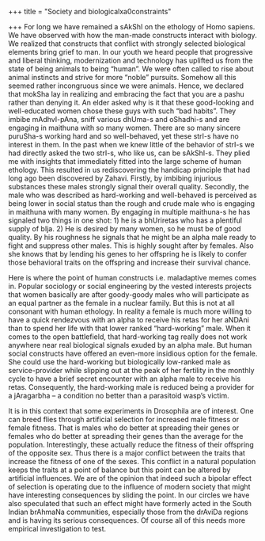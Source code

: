 +++
title = "Society and biologicalxa0constraints"

+++
For long we have remained a sAkShI on the ethology of Homo sapiens. We
have observed with how the man-made constructs interact with biology. We
realized that constructs that conflict with strongly selected biological
elements bring grief to man. In our youth we heard people that
progressive and liberal thinking, modernization and technology has
uplifted us from the state of being animals to being “human”. We were
often called to rise about animal instincts and strive for more “noble”
pursuits. Somehow all this seemed rather incongruous since we were
animals. Hence, we declared that mokSha lay in realizing and embracing
the fact that you are a pashu rather than denying it. An elder asked why
is it that these good-looking and well-educated women chose these guys
with such “bad habits”. They imbibe mAdhvI-pAna, sniff various dhUma-s
and oShadhi-s and are engaging in maithuna with so many women. There are
so many sincere puruSha-s working hard and so well-behaved, yet these
strI-s have no interest in them. In the past when we knew little of the
behavior of strI-s we had directly asked the two strI-s, who like us,
can be sAkShI-s. They plied me with insights that immediately fitted
into the large scheme of human ethology. This resulted in us
rediscovering the handicap principle that had long ago been discovered
by Zahavi. Firstly, by imbibing injurious substances these males
strongly signal their overall quality. Secondly, the male who was
described as hard-working and well-behaved is perceived as being lower
in social status than the rough and crude male who is engaging in
maithuna with many women. By engaging in multiple maithuna-s he has
signaled two things in one shot: 1) he is a bhUriretas who has a
plentiful supply of bIja. 2) He is desired by many women, so he must be
of good quality. By his roughness he signals that he might be an alpha
male ready to fight and suppress other males. This is highly sought
after by females. Also she knows that by lending his genes to her
offspring he is likely to confer those behavioral traits on the
offspring and increase their survival chance.

Here is where the point of human constructs i.e. maladaptive memes comes
in. Popular sociology or social engineering by the vested interests
projects that women basically are after goody-goody males who will
participate as an equal partner as the female in a nuclear family. But
this is not at all consonant with human ethology. In reality a female is
much more willing to have a quick rendezvous with an alpha to receive
his retas for her aNDAni than to spend her life with that lower ranked
“hard-working” male. When it comes to the open battlefield, that
hard-working tag really does not work anywhere near real biological
signals exuded by an alpha male. But human social constructs have
offered an even-more insidious option for the female. She could use the
hard-working but biologically low-ranked male as service-provider while
slipping out at the peak of her fertility in the monthly cycle to have a
brief secret encounter with an alpha male to receive his retas.
Consequently, the hard-working male is reduced being a provider for a
jAragarbha – a condition no better than a parasitoid wasp’s victim.

It is in this context that some experiments in Drosophila are of
interest. One can breed flies through artificial selection for increased
male fitness or female fitness. That is males who do better at spreading
their genes or females who do better at spreading their genes than the
average for the population. Interestingly, these actually reduce the
fitness of their offspring of the opposite sex. Thus there is a major
conflict between the traits that increase the fitness of one of the
sexes. This conflict in a natural population keeps the traits at a point
of balance but this point can be altered by artificial influences. We
are of the opinion that indeed such a bipolar effect of selection is
operating due to the influence of modern society that might have
interesting consequences by sliding the point. In our circles we have
also speculated that such an effect might have formerly acted in the
South Indian brAhmaNa communities, especially those from the drAviDa
regions and is having its serious consequences. Of course all of this
needs more empirical investigation to test.
